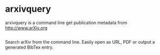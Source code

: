 # arxivquery
arxivquery is a command line get publication metadata from http://www.arXiv.org

##
Search arXiv from the command line. Easily open as URL, PDF or output a generated BibTex entry.
